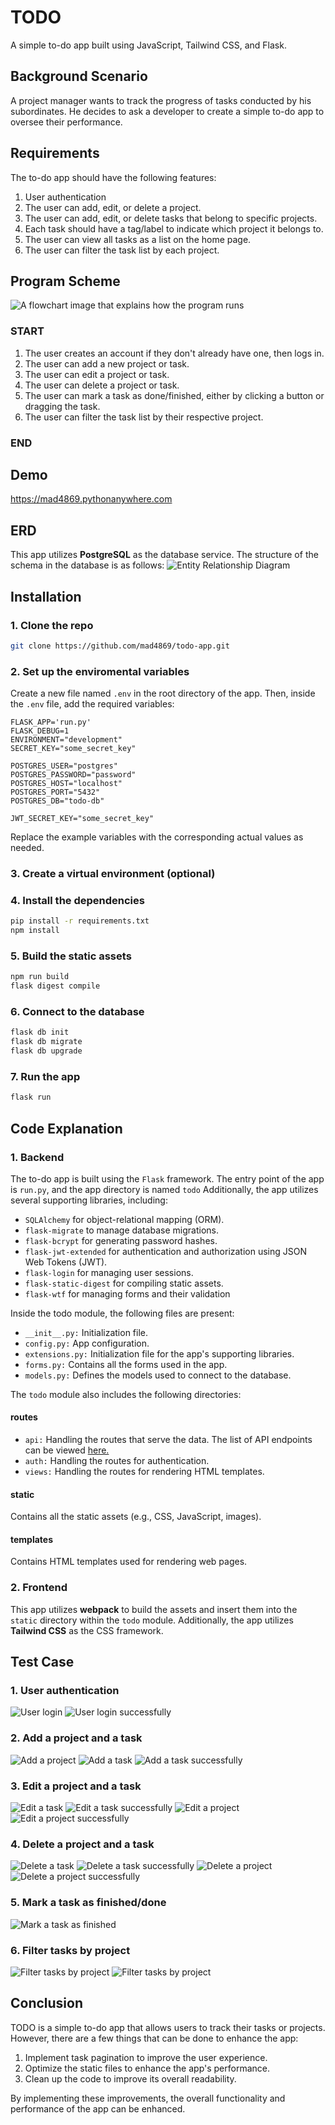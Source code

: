 # TODO

A simple to-do app built using JavaScript, Tailwind CSS, and Flask.

## Background Scenario

A project manager wants to track the progress of tasks conducted by his subordinates. He decides to ask a developer to create a simple to-do app to oversee their performance.

## Requirements

The to-do app should have the following features:

1. User authentication
2. The user can add, edit, or delete a project.
3. The user can add, edit, or delete tasks that belong to specific projects.
4. Each task should have a tag/label to indicate which project it belongs to.
5. The user can view all tasks as a list on the home page.
6. The user can filter the task list by each project.

## Program Scheme

![A flowchart image that explains how the program runs](docs/user-journey-flowchart.jpg)

### START

1. The user creates an account if they don't already have one, then logs in.
2. The user can add a new project or task.
3. The user can edit a project or task.
4. The user can delete a project or task.
5. The user can mark a task as done/finished, either by clicking a button or dragging the task.
6. The user can filter the task list by their respective project.

### END

## Demo

<https://mad4869.pythonanywhere.com>

## ERD

This app utilizes __PostgreSQL__ as the database service. The structure of the schema in the database is as follows:
![Entity Relationship Diagram](docs/erd.png)

## Installation

### 1. Clone the repo

```bash
git clone https://github.com/mad4869/todo-app.git
```

### 2. Set up the enviromental variables

Create a new file named `.env` in the root directory of the app. Then, inside the `.env` file, add the required variables:

```env
FLASK_APP='run.py'
FLASK_DEBUG=1
ENVIRONMENT="development"
SECRET_KEY="some_secret_key"

POSTGRES_USER="postgres"
POSTGRES_PASSWORD="password"
POSTGRES_HOST="localhost"
POSTGRES_PORT="5432"
POSTGRES_DB="todo-db"

JWT_SECRET_KEY="some_secret_key"
```

Replace the example variables with the corresponding actual values as needed.

### 3. Create a virtual environment (optional)

### 4. Install the dependencies

```bash
pip install -r requirements.txt
npm install
```

### 5. Build the static assets

```bash
npm run build
flask digest compile
```

### 6. Connect to the database

```bash
flask db init
flask db migrate
flask db upgrade
```

### 7. Run the app

```bash
flask run
```

## Code Explanation

### 1. Backend

The to-do app is built using the `Flask` framework. The entry point of the app is `run.py`, and the app directory is named `todo` Additionally, the app utilizes several supporting libraries, including:

- `SQLAlchemy` for object-relational mapping (ORM).
- `flask-migrate` to manage database migrations.
- `flask-bcrypt` for generating password hashes.
- `flask-jwt-extended` for authentication and authorization using JSON Web Tokens (JWT).
- `flask-login` for managing user sessions.
- `flask-static-digest` for compiling static assets.
- `flask-wtf` for managing forms and their validation

Inside the todo module, the following files are present:

- `__init__.py:` Initialization file.
- `config.py:` App configuration.
- `extensions.py:` Initialization file for the app's supporting libraries.
- `forms.py:` Contains all the forms used in the app.
- `models.py:` Defines the models used to connect to the database.

The `todo` module also includes the following directories:

#### routes

- `api:` Handling the routes that serve the data. The list of API endpoints can be viewed [here.](https://documenter.getpostman.com/view/11633108/2s93zH2eWg)
- `auth:` Handling the routes for authentication.
- `views:` Handling the routes for rendering HTML templates.

#### static

Contains all the static assets (e.g., CSS, JavaScript, images).

#### templates

Contains HTML templates used for rendering web pages.

### 2. Frontend

This app utilizes __webpack__ to build the assets and insert them into the `static` directory within the `todo` module. Additionally, the app utilizes __Tailwind CSS__ as the CSS framework.

## Test Case

### 1. User authentication

![User login](docs/test/login-1.png)
![User login successfully](docs/test/login-2.png)

### 2. Add a project and a task

![Add a project](docs/test/add-project-1.png)
![Add a task](docs/test/add-task-1.png)
![Add a task successfully](docs/test/add-task-2.png)

### 3. Edit a project and a task

![Edit a task](docs/test/edit-task-1.png)
![Edit a task successfully](docs/test/edit-task-2.png)
![Edit a project](docs/test/edit-project-1.png)
![Edit a project successfully](docs/test/edit-project-2.png)

### 4. Delete a project and a task

![Delete a task](docs/test/delete-task-1.png)
![Delete a task successfully](docs/test/delete-task-2.png)
![Delete a project](docs/test/delete-project-1.png)
![Delete a project successfully](docs/test/delete-project-2.png)

### 5. Mark a task as finished/done

![Mark a task as finished](docs/test/mark-as-done.png)

### 6. Filter tasks by project

![Filter tasks by project](docs/test/filter-1.png)
![Filter tasks by project](docs/test/filter-2.png)

## Conclusion

TODO is a simple to-do app that allows users to track their tasks or projects. However, there are a few things that can be done to enhance the app:

1. Implement task pagination to improve the user experience.
2. Optimize the static files to enhance the app's performance.
3. Clean up the code to improve its overall readability.

By implementing these improvements, the overall functionality and performance of the app can be enhanced.
